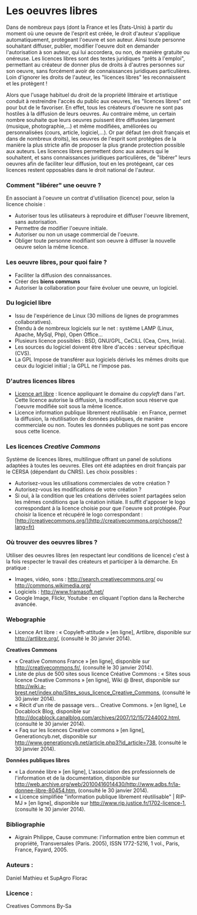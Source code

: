 # Les oeuvres libres
Dans de nombreux pays (dont la France et les États-Unis) à partir du moment où une oeuvre de l'esprit est créée, le droit d'auteur s'applique automatiquement, protégeant l'oeuvre et son auteur. 
Ainsi toute personne souhaitant diffuser, publier, modifier l'oeuvre doit en demander l'autorisation à son auteur, qui lui accordera, ou non, de manière gratuite ou onéreuse.
Les licences libres sont des textes juridiques "prêts à l'emploi", permettant au créateur de donner plus de droits à d'autres personnes sur son oeuvre, sans forcément avoir de connaissances juridiques particulières.
Loin d'ignorer les droits de l'auteur, les "licences libres" les reconnaissent et les protègent !

Alors que l'usage habituel du droit de la propriété littéraire et artistique conduit à restreindre l'accès du public aux oeuvres, les "licences libres" ont pour but de le favoriser. En effet, tous les créateurs d'oeuvre ne sont pas hostiles à la diffusion de leurs oeuvres. Au contraire même, un certain nombre souhaite que leurs oeuvres puissent être diffusées largement (musique, photographie,...) et même modifiées, améliorées ou personnalisées (cours, article, logiciel,...). Or par défaut (en droit français et dans de nombreux droits), les oeuvres de l'esprit sont protégées de la manière la plus stricte afin de proposer la plus grande protection possible aux auteurs.
Les licences libres permettent donc aux auteurs qui le souhaitent, et sans connaissances juridiques particulières, de "libérer" leurs oeuvres afin de faciliter leur diffusion, tout en les protégeant, car ces licences restent opposables dans le droit national de l'auteur.

### Comment "libérer" une oeuvre ?
En associant à l'oeuvre un contrat d'utilisation (licence) pour, selon la licence choisie :
* Autoriser tous les utilisateurs à reproduire et diffuser l'oeuvre librement, sans autorisation.
* Permettre de modifier l'oeuvre initiale.
* Autoriser ou non un usage commercial de l'oeuvre.
* Obliger toute personne modifiant son oeuvre à diffuser la nouvelle oeuvre selon la même licence.

### Les oeuvre libres, pour quoi faire ?
* Faciliter la diffusion des connaissances.
* Créer des **biens communs**
* Autoriser la collaboration pour faire évoluer une oeuvre, un logiciel.

### Du logiciel libre
* Issu de l'expérience de Linux (30 millions de lignes de programmes collaboratives).
* Étendu à de nombreux logiciels sur le net : système LAMP (Linux, Apache, MySql, Php), Open Office...
* Plusieurs licence possibles : BSD, GNU/GPL, CeCILL (Cea, Cnrs, Inria).
* Les sources du logiciel doivent être libre d'accès : serveur spécifique (CVS).
* La GPL Impose de transférer aux logiciels dérivés les mêmes droits que ceux du logiciel initial ; la GPLL ne l'impose pas. 

### D'autres licences libres
* [Licence art libre](http://artlibre.org/) : licence appliquant le domaine du *copyleft* dans l'art. Cette licence autorise la diffusion, la modification sous réserve que l'oeuvre modifiée soit sous la même licence.
* Licence information publique librement réutilisable : en France, permet la diffusion, la réutilisation de données publiques, de manière commerciale ou non.  Toutes les données publiques ne sont pas encore sous cette licence.

### Les licences *Creative Commons*
Système de licences libres, multilingue offrant un panel de solutions adaptées à toutes les oeuvres. Elles ont été adaptées en droit français par le CERSA (dépendant du CNRS).
Les choix possibles :
* Autorisez-vous les utilisations commerciales de votre création ?
* Autorisez-vous les modifications de votre création ?
* Si oui, à la condition que les créations dérivées soient partagées selon les mêmes conditions que la création initiale.
Il suffit d'apposer le logo correspondant à la licence choisie pour que l'oeuvre soit protégée.
Pour choisir la licence et récupéré le logo correspondant : [http://creativecommons.org/](http://creativecommons.org/choose/?lang=fr)

### Où trouver des oeuvres libres ?
Utiliser des oeuvres libres (en respectant leur conditions de licence) c'est à la fois respecter le travail des créateurs et participer à la démarche. En pratique :
* Images, vidéo, sons : http://search.creativecommons.org/ ou http://commons.wikimedia.org/
* Logiciels : http://www.framasoft.net/
* Google Image, Flickr, Youtube : en cliquant l'option dans la Recherche avancée.

### Webographie
* Licence Art libre : « Copyleft-attitude » [en ligne], Artlibre, disponible sur <http://artlibre.org/>, (consulté le 30 janvier 2014).

**Creatives Commons**
* « Creative Commons France » [en ligne], disponible sur <http://creativecommons.fr/>, (consulté le 30 janvier 2014).
* Liste de plus de 500 sites sous licence Créative Commons : « Sites sous licence Creative Commons » [en ligne], Wiki @ Brest, disponible sur <http://wiki.a-brest.net/index.php/Sites_sous_licence_Creative_Commons>, (consulté le 30 janvier 2014).
* « Récit d'un rite de passage vers... Creative Commons. » [en ligne], Le Docablock Blog, disponible sur <http://docablock.canalblog.com/archives/2007/12/15/7244002.html>, (consulté le 30 janvier 2014).
* « Faq sur les licences Creative commons » [en ligne], Generationcyb.net, disponible sur <http://www.generationcyb.net/article.php3?id_article=738>, (consulté le 30 janvier 2014).

**Données publiques libres**
* « La donnée libre » [en ligne], L'association des professionnels de l'information et de la documentation, disponible sur <http://web.archive.org/web/20100416014430/http://www.adbs.fr/la-donnee-libre-80454.htm>, (consulté le 30 janvier 2014).
* « Licence simplifiée "information publique librement réutilisable" | RIP-MJ » [en ligne], disponible sur <http://www.rip.justice.fr/1702-licence-1>, (consulté le 30 janvier 2014).

### Bibliographie
* Aigrain Philippe, Cause commune: l'information entre bien commun et propriété, Transversales (Paris. 2005), ISSN 1772-5216, 1 vol., Paris, France, Fayard, 2005.

###  Auteurs :
Daniel Mathieu et SupAgro Florac
###  Licence : 
Creatives Commons By-Sa
